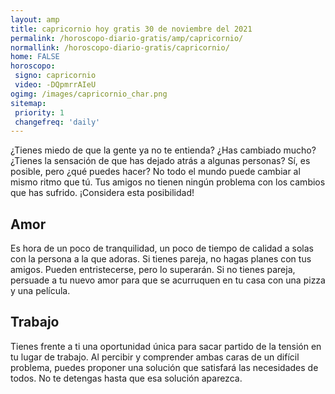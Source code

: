 ```yaml
---
layout: amp
title: capricornio hoy gratis 30 de noviembre del 2021 
permalink: /horoscopo-diario-gratis/amp/capricornio/
normallink: /horoscopo-diario-gratis/capricornio/
home: FALSE
horoscopo:
 signo: capricornio
 video: -DQpmrrAIeU
ogimg: /images/capricornio_char.png
sitemap:
 priority: 1
 changefreq: 'daily'
---
```



¿Tienes miedo de que la gente ya no te entienda? ¿Has cambiado mucho? ¿Tienes la sensación de que has dejado atrás a algunas personas? Sí, es posible, pero ¿qué puedes hacer? No todo el mundo puede cambiar al mismo ritmo que tú. Tus amigos no tienen ningún problema con los cambios que has sufrido. ¡Considera esta posibilidad!

## Amor

Es hora de un poco de tranquilidad, un poco de tiempo de calidad a solas con la persona a la que adoras. Si tienes pareja, no hagas planes con tus amigos. Pueden entristecerse, pero lo superarán. Si no tienes pareja, persuade a tu nuevo amor para que se acurruquen en tu casa con una pizza y una película.

## Trabajo

Tienes frente a ti una oportunidad única para sacar partido de la tensión en tu lugar de trabajo. Al percibir y comprender ambas caras de un difícil problema, puedes proponer una solución que satisfará las necesidades de todos. No te detengas hasta que esa solución aparezca.